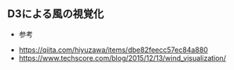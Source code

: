 ## D3による風の視覚化
* 参考
 - https://qiita.com/hiyuzawa/items/dbe82feecc57ec84a880
 - https://www.techscore.com/blog/2015/12/13/wind_visualization/
